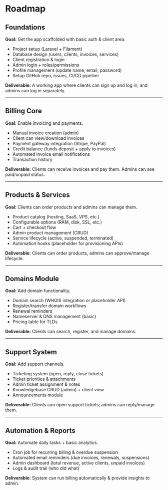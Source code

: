 # Roadmap

## Foundations
**Goal:** Get the app scaffolded with basic auth & client area.
- Project setup (Laravel + Filament)
- Database design (users, clients, invoices, services)
- Client registration & login
- Admin login + roles/permissions
- Profile management (update name, email, password)
- Setup GitHub repo, issues, CI/CD pipeline

**Deliverable:** A working app where clients can sign up and log in, and admins can log in separately.

---

## Billing Core
**Goal:** Enable invoicing and payments.
- Manual invoice creation (admin)
- Client can view/download invoices
- Payment gateway integration (Stripe, PayPal)
- Credit balance (funds deposit + apply to invoices)
- Automated invoice email notifications
- Transaction history

**Deliverable:** Clients can receive invoices and pay them. Admins can see paid/unpaid status.

---

## Products & Services
**Goal:** Clients can order products and admins can manage them.
- Product catalog (hosting, SaaS, VPS, etc.)
- Configurable options (RAM, disk, SSL, etc.)
- Cart + checkout flow
- Admin product management (CRUD)
- Service lifecycle (active, suspended, terminated)
- Automation hooks (placeholder for provisioning APIs)

**Deliverable:** Clients can order products, admins can approve/manage lifecycle.

---

## Domains Module
**Goal:** Add domain functionality.
- Domain search (WHOIS integration or placeholder API)
- Register/transfer domain workflows
- Renewal reminders
- Nameserver & DNS management (basic)
- Pricing table for TLDs

**Deliverable:** Clients can search, register, and manage domains.

---

## Support System
**Goal:** Add support channels.
- Ticketing system (open, reply, close tickets)
- Ticket priorities & attachments
- Admin ticket assignment & notes
- Knowledgebase CRUD (admin) + client view
- Announcements module

**Deliverable:** Clients can open support tickets; admins can reply/manage them.

---

## Automation & Reports
**Goal:** Automate daily tasks + basic analytics.
- Cron job for recurring billing & overdue suspension
- Automated email reminders (due invoices, renewals, suspensions)
- Admin dashboard (total revenue, active clients, unpaid invoices)
- Logs & audit trail (who did what)

**Deliverable:** System can run billing automatically & provide insights to admin.

